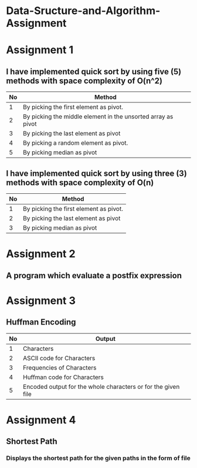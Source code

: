 # Data-Sructure-and-Algorithm-Assignment

# Assignment 1

## I have implemented quick sort by using five (5) methods with space complexity of O(n^2)

| No  |                Method                                     
|-----|-----------------------------------------------------------
|  1  |   By picking the first element as pivot.                      
|  2  |   By picking the middle element in the unsorted array as pivot
|  3  |   By picking the last element as pivot                         
|  4  |   By picking a random element as pivot.                        
|  5  |   By picking median as pivot 


## I have implemented quick sort by using three (3) methods with space complexity of O(n)

| No  |                Method                                     
|-----|-----------------------------------------------------------
|  1  |   By picking the first element as pivot.                      
|  2  |   By picking the last element as pivot                                              
|  3  |   By picking median as pivot 



# Assignment 2
## A program which evaluate a postfix expression


# Assignment 3
## Huffman Encoding

| No  |                Output                                     
|-----|-----------------------------------------------------------
|  1  |   Characters                  
|  2  |   ASCII code for Characters                                              
|  3  |   Frequencies of Characters
|  4  |   Huffman code for Characters                                              
|  5  |   Encoded output for the whole characters or for the given file


# Assignment 4
## Shortest Path

### Displays the shortest path for the given paths in the form of file